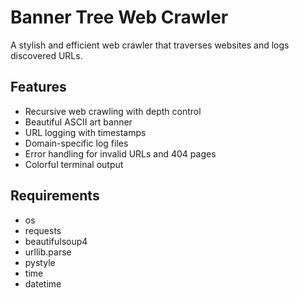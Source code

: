 # Banner Tree Web Crawler

A stylish and efficient web crawler that traverses websites and logs discovered URLs.

## Features

- Recursive web crawling with depth control
- Beautiful ASCII art banner
- URL logging with timestamps
- Domain-specific log files
- Error handling for invalid URLs and 404 pages
- Colorful terminal output

## Requirements

 - os
 - requests
 - beautifulsoup4
 - urllib.parse
 - pystyle
 - time
 - datetime
